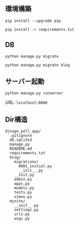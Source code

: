 ## 環境構築
`pip install --upgrade pip`

`pip install -r requirements.txt`

## DB
`python manage.py migrate`

`python manage.py migrate blog`

## サーバー起動
`python manage.py runserver`

URL:  `localhost:8000`

## Dir構造
```
djnago_poll_app/
  .gitignore
  db.sqlite3
  manage.py
  READEME.md
  requirements.txt
  blog/
    migrations/
      0001_initial.py
      __init__.py
    __init.py
    admin.py
    apps.py
    models.py
    tests.py
    views.py
  mysite/
    __init__.py
    settings.py
    urls.py
    wsgi.py 
```
